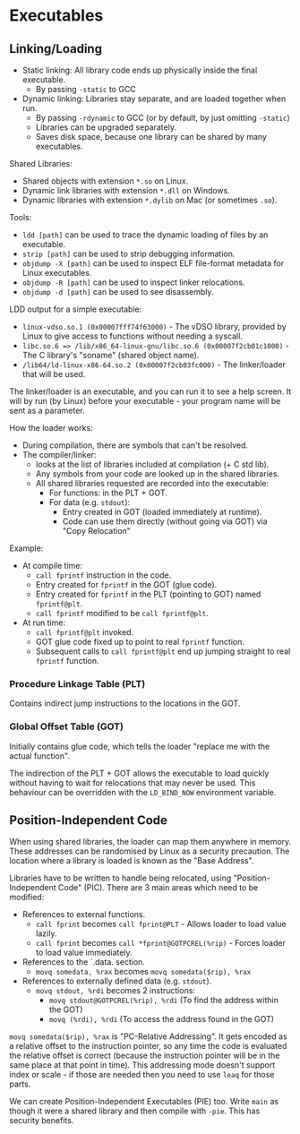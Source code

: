 # Executables

## Linking/Loading

- Static linking: All library code ends up physically inside the final executable.
  - By passing `-static` to GCC
- Dynamic linking: Libraries stay separate, and are loaded together when run.
  - By passing `-rdynamic` to GCC (or by default, by just omitting `-static`)
  - Libraries can be upgraded separately.
  - Saves disk space, because one library can be shared by many executables.

Shared Libraries:

- Shared objects with extension `*.so` on Linux.
- Dynamic link libraries with extension `*.dll` on Windows.
- Dynamic libraries with extension `*.dylib` on Mac (or sometimes `.so`).

Tools:

- `ldd [path]` can be used to trace the dynamic loading of files by an executable.
- `strip [path]` can be used to strip debugging information.
- `objdump -X [path]` can be used to inspect ELF file-format metadata for Linux executables.
- `objdump -R [path]` can be used to inspect linker relocations.
- `objdump -d [path]` can be used to see disassembly.

LDD output for a simple executable:

- `linux-vdso.so.1 (0x00007fff74f63000)` - The vDSO library, provided by Linux to give access to functions without needing a syscall.
- `libc.so.6 => /lib/x86_64-linux-gnu/libc.so.6 (0x00007f2cb01c1000)` - The C library's "soname" (shared object name).
- `/lib64/ld-linux-x86-64.so.2 (0x00007f2cb03fc000)` - The linker/loader that will be used.

The linker/loader is an executable, and you can run it to see a help screen. It will by run (by
Linux) before your executable - your program name will be sent as a parameter.

How the loader works:

- During compilation, there are symbols that can't be resolved.
- The compiler/linker:
  - looks at the list of libraries included at compilation (+ C std lib).
  - Any symbols from your code are looked up in the shared libraries.
  - All shared libraries requested are recorded into the executable:
    - For functions: in the PLT + GOT.
    - For data (e.g. `stdout`):
      - Entry created in GOT (loaded immediately at runtime).
      - Code can use them directly (without going via GOT) via "Copy Relocation"

Example:

- At compile time:
  - `call fprintf` instruction in the code.
  - Entry created for `fprintf` in the GOT (glue code).
  - Entry created for `fprintf` in the PLT (pointing to GOT) named `fprintf@plt`.
  - `call fprintf` modified to be `call fprintf@plt`.
- At run time:
  - `call fprintf@plt` invoked.
  - GOT glue code fixed up to point to real `fprintf` function.
  - Subsequent calls to `call fprintf@plt` end up jumping straight to real `fprintf` function.

### Procedure Linkage Table (PLT)

Contains indirect jump instructions to the locations in the GOT.

### Global Offset Table (GOT)

Initially contains glue code, which tells the loader "replace me with the actual function".

The indirection of the PLT + GOT allows the executable to load quickly without having to wait for
relocations that may never be used. This behaviour can be overridden with the `LD_BIND_NOW`
environment variable.

## Position-Independent Code

When using shared libraries, the loader can map them anywhere in memory. These addresses can be
randomised by Linux as a security precaution. The location where a library is loaded is known as
the "Base Address".

Libraries have to be written to handle being relocated, using "Position-Independent Code" (PIC).
There are 3 main areas which need to be modified:

- References to external functions.
  - `call fprint` becomes `call fprint@PLT` - Allows loader to load value lazily.
  - `call fprint` becomes `call *fprint@GOTPCREL(%rip)` - Forces loader to load value immediately.
- References to the `.data. section.
  - `movq somedata, %rax` becomes `movq somedata($rip), %rax`
- References to externally defined data (e.g. `stdout`).
  - `movq stdout, %rdi` becomes 2 instructions:
    - `movq stdout@GOTPCREL(%rip), %rdi` (To find the address within the GOT)
    - `movq (%rdi), %rdi` (To access the address found in the GOT)

`movq somedata($rip), %rax` is "PC-Relative Addressing". It gets encoded as a relative offset to
the instruction pointer, so any time the code is evaluated the relative offset is correct (because
the instruction pointer will be in the same place at that point in time). This addressing mode
doesn't support index or scale - if those are needed then you need to use `leaq` for those parts.

We can create Position-Independent Executables (PIE) too. Write `main` as though it were a shared
library and then compile with `-pie`. This has security benefits.
